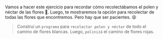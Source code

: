 <gs-attire attire-url="https://raw.githubusercontent.com/MumukiProject/mumuki-guia-gobstones-practica-repeticion-simple-kids/master/assets/attires/config.json"> </gs-attire> <gs-toolbox toolbox-url="https://raw.githubusercontent.com/MumukiProject/mumuki-guia-gobstones-practica-repeticion-simple-kids/master/assets/toolbox_1553783444661.xml"></gs-toolbox>

Vamos a hacer este ejercicio para recordar cómo recolectábamos el polen y néctar de las flores :blossom:. Luego, te mostraremos la opción para recolectar de todas las flores que encontremos. Pero hay que ser pacientes. :stuck_out_tongue_closed_eyes:

> Construí un `programa` para `recolectar polen y néctar` de todo el camino de flores blancas. Luego, `polinizá` el camino de flores rojas.
